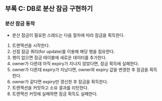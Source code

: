 ## 부록 C: DB로 분산 잠금 구현하기

### 분산 잠금 동작
- 분산 잠금이 필요한 스레드는 다음 절차에 따라 잠금을 획득한다.

1. 트랜잭션을 시작한다.
2. 선점 잠금 쿼리(for update)를 이용해 해당 행을 점유한다.
3. 행이 없으면 잠금 테이블에 새로운 데이터를 추가한다.
4. owner가 다른데 아직 expiry가 지나지 않았다면, 잠금 획득에 실패한다.
5. owner가 다른데 expiry가 지났다면, owner와 expiry 값을 변경한 후 잠금을 획득한다.
6. owner가 같다면 expiry만 갱신한 후 잠금을 획득한다.
7. 트랜잭션을 커밋하고 소유 결과를 리턴한다.
8. 트랜잭션 커밋에 실패하면 잠금 획득도 실패한다.

